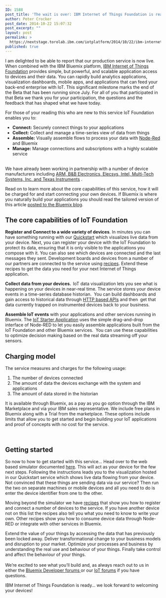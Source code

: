 ```yaml
---
ID: 1588
post_title: 'The wait is over: IBM Internet of Things Foundation is ready!'
author: Peter Crocker
post_date: 2014-10-22 15:07:32
post_excerpt: ""
layout: post
permalink: >
  https://nextstage.torolab.ibm.com/iotplatform/2014/10/22/ibm-internet-things-foundation-is-ready/
published: true
---
```

<p>I am delighted to be able to report that our production service is now live. When combined with the IBM Bluemix platform, <a href="https://internetofthings.ibmcloud.com">IBM Internet of Things Foundation</a> provides simple, but powerful, and scalable application access to devices and their data. You can rapidly build analytics applications, visualization dashboards, mobile apps, and applications that can feed your back-end enterprise with IoT. This significant milestone marks the end of the Beta that has been running since July. For all of you that participated in that Beta we thank you for your participation, the questions and the feedback that has shaped what we have today.</p>

<p>For those of your reading this who are new to this service IoT Foundation enables you to:</p><ul><li><strong>Connect:</strong> Securely connect things to your applications</li><li><strong>Collect:</strong> Collect and manage a time-series view of data from things</li><li><strong>Assemble:</strong> Visually assemble flows to process your data with <a href="http://nodered.org/">Node-Red</a> and Bluemix</li><li><strong>Manage:</strong> Manage connections and subscriptions with a highly scalable service</li></ul><p><br />We have already been working in partnership with a number of device manufacturers including <span> </span><a href="http://www-03.ibm.com/press/us/en/pressrelease/45102.wss">ARM, B&amp;B Electronics, Elecsys, Intel, Multi-Tech Systems, Inc. and Texas Instruments</a><span> </span>.</p><p>Read on to learn more about the core capabilities of this service, how it will be charged for and start connecting your own devices. If Bluemix is where you naturally build your applications you should read the tailored version of this article <a href="https://nextstage.torolab.ibm.com/bluemix/2014/10/22/calling-things-ibm-internet-things-foundation-ready/">posted to the Bluemix blog</a>.</p>

<h2>The core capabilities of IoT Foundation</h2>
<p><strong>Register and Connect to a wide variety of devices</strong>. In minutes you can have something running with our<span> </span><a href="https://quickstart.internetofthings.ibmcloud.com/">Quickstart</a> which visualizes live data from your device. Next, you can register your device with the IoT Foundation to protect its data, ensuring that it is only visible to the applications you compose with it. You can also see which devices are connected and the last messages they sent. Development boards and devices from a number of our partners are connected to the service using<span> </span><a href="https://nextstage.torolab.ibm.com/iot/">recipes</a>. Extend these recipes to get the data you need for your next Internet of Things application.</p><p><strong>Collect data from your devices.  </strong>IoT data visualization lets you see what is happening on your devices in near-real time. The service stores your device events in a time-series database historian.  You can build dashboards and gain access to historical data through<span> </span><a href="https://nextstage.torolab.ibm.com/iot/recipes/api-documentation/">HTTP based APIs</a> and then  get that data currently trapped on instrumented devices back to your business.</p><p><strong>Assemble IoT events</strong><span> with your applications and other services running in Bluemix. The<span> </span></span><a href="https://www.ng.bluemix.net/docs/#starters/IoT/index.html#iot500">IoT Starter Application</a><span> uses the simple drag-and-drop interface of Node-RED to let you easily assemble applications built from the IoT Foundation and other Bluemix services.  You can use these capabilities to optimize decision making based on the real data streaming off your sensors.</span></p>

<h2>Charging model</h2>
<p>The service measures and charges for the following usage:</p><ol><li><span>The number of devices connected</span></li><li><span>The amount of data the devices exchange with the system and applications</span></li><li><span>The amount of data stored in the historian</span></li></ol><p><span>It is available through Bluemix, as a pay as you go option through the IBM Marketplace and via your IBM sales representative. We include free plans in Bluemix along with a Trial from the marketplace. These options include limits that allow you to get started and begin building your IoT applications and proof of concepts with no cost for the service. </span></p><p><span> </span></p>

<h2>Getting started</h2>
<p>So now to how to get started with this service… Head over to the web based simulator documented <a href="https://nextstage.torolab.ibm.com/iot/recipes/simulator/">here</a>. This will act as your device for the few next steps. Following the instructions leads you to the visualization hosted in our Quickstart service which shows live data flowing from your device. Not convinced that these things are sending data via our service? Then run the two on separate machines or mobile devices and all you need to do is enter the device identifier from one to the other.</p><p>Moving beyond the simulator we have <a href="https://nextstage.torolab.ibm.com/iot/">recipes</a> that show you how to register and connect a number of devices to the service. If you have another device not on this list the recipes also tell you what you need to know to write your own. Other recipes show you how to consume device data through Node-RED or integrate with other services in Bluemix.</p><p>Extend the value of your things by accessing the data that has previously been locked away. Deliver transformational change to your business models and disruption to your market. Optimize your processes and business by understanding the real use and behaviour of your things. Finally take control and affect the behaviour of your things.<br /><br />We’re excited to see what you’ll build and, as always reach out to us in either the <a href="https://nextstage.torolab.ibm.com/answers/?community=bluemix">Bluemix Developer forums </a> or our <a href="https://nextstage.torolab.ibm.com/answers/?community=iot">IoT forums</a> if you have questions.</p><p>IBM Internet of Things Foundation is ready… we look forward to welcoming your devices!</p>